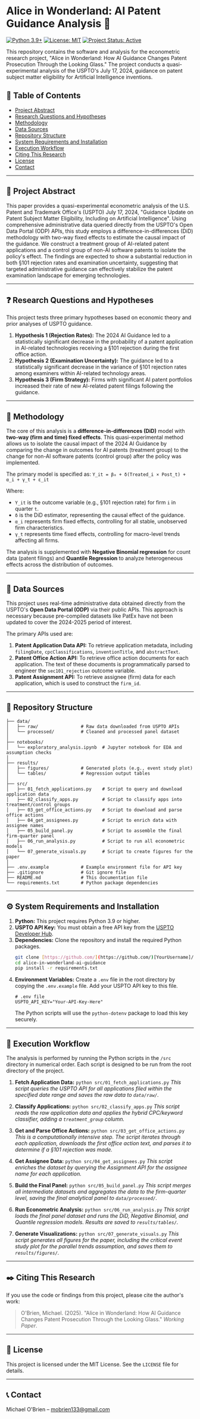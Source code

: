 # Alice in Wonderland: AI Patent Guidance Analysis 🐇

[![Python 3.9+](https://img.shields.io/badge/python-3.9+-blue.svg)](https://www.python.org/downloads/release/python-390/)
[![License: MIT](https://img.shields.io/badge/License-MIT-yellow.svg)](https://opensource.org/licenses/MIT)
[![Project Status: Active](https://www.repostatus.org/badges/latest/active.svg)](https://www.repostatus.org/#active)

This repository contains the software and analysis for the econometric research project, "Alice in Wonderland: How AI Guidance Changes Patent Prosecution Through the Looking Glass." The project conducts a quasi-experimental analysis of the USPTO's July 17, 2024, guidance on patent subject matter eligibility for Artificial Intelligence inventions.

## 📖 Table of Contents
* [Project Abstract](#-project-abstract)
* [Research Questions and Hypotheses](#-research-questions-and-hypotheses)
* [Methodology](#-methodology)
* [Data Sources](#-data-sources)
* [Repository Structure](#-repository-structure)
* [System Requirements and Installation](#-system-requirements-and-installation)
* [Execution Workflow](#-execution-workflow)
* [Citing This Research](#-citing-this-research)
* [License](#-license)
* [Contact](#-contact)

---
## 📄 Project Abstract
This paper provides a quasi-experimental econometric analysis of the U.S. Patent and Trademark Office's (USPTO) July 17, 2024, "Guidance Update on Patent Subject Matter Eligibility, Including on Artificial Intelligence". Using comprehensive administrative data queried directly from the USPTO's Open Data Portal (ODP) APIs, this study employs a difference-in-differences (DiD) methodology with two-way fixed effects to estimate the causal impact of the guidance. We construct a treatment group of AI-related patent applications and a control group of non-AI software patents to isolate the policy's effect. The findings are expected to show a substantial reduction in both §101 rejection rates and examination uncertainty, suggesting that targeted administrative guidance can effectively stabilize the patent examination landscape for emerging technologies.

---
## ❓ Research Questions and Hypotheses
This project tests three primary hypotheses based on economic theory and prior analyses of USPTO guidance.

1.  **Hypothesis 1 (Rejection Rates):** The 2024 AI Guidance led to a statistically significant decrease in the probability of a patent application in AI-related technologies receiving a §101 rejection during the first office action.
2.  **Hypothesis 2 (Examination Uncertainty):** The guidance led to a statistically significant decrease in the variance of §101 rejection rates among examiners within AI-related technology areas.
3.  **Hypothesis 3 (Firm Strategy):** Firms with significant AI patent portfolios increased their rate of new AI-related patent filings following the guidance.

---
## 🧪 Methodology
The core of this analysis is a **difference-in-differences (DiD)** model with **two-way (firm and time) fixed effects**. This quasi-experimental method allows us to isolate the causal impact of the 2024 AI Guidance by comparing the change in outcomes for AI patents (treatment group) to the change for non-AI software patents (control group) after the policy was implemented.

The primary model is specified as:
`Y_it = β₀ + δ(Treated_i × Post_t) + α_i + γ_t + ε_it`

Where:
- `Y_it` is the outcome variable (e.g., §101 rejection rate) for firm `i` in quarter `t`.
- `δ` is the DiD estimator, representing the causal effect of the guidance.
- `α_i` represents firm fixed effects, controlling for all stable, unobserved firm characteristics.
- `γ_t` represents time fixed effects, controlling for macro-level trends affecting all firms.

The analysis is supplemented with **Negative Binomial regression** for count data (patent filings) and **Quantile Regression** to analyze heterogeneous effects across the distribution of outcomes.

---
## 💾 Data Sources
This project uses real-time administrative data obtained directly from the USPTO's **Open Data Portal (ODP)** via their public APIs. This approach is necessary because pre-compiled datasets like PatEx have not been updated to cover the 2024-2025 period of interest.

The primary APIs used are:
1.  **Patent Application Data API:** To retrieve application metadata, including `filingDate`, `cpcClassifications`, `inventionTitle`, and `abstractText`.
2.  **Patent Office Action API:** To retrieve office action documents for each application. The text of these documents is programmatically parsed to engineer the `sec101_rejection` outcome variable.
3.  **Patent Assignment API:** To retrieve assignee (firm) data for each application, which is used to construct the `firm_id`.

---
## 📂 Repository Structure
```
├── data/
│   ├── raw/                # Raw data downloaded from USPTO APIs
│   └── processed/          # Cleaned and processed panel dataset
│
├── notebooks/
│   └── exploratory_analysis.ipynb  # Jupyter notebook for EDA and assumption checks
│
├── results/
│   ├── figures/            # Generated plots (e.g., event study plot)
│   └── tables/             # Regression output tables
│
├── src/
│   ├── 01_fetch_applications.py    # Script to query and download application data
│   ├── 02_classify_apps.py         # Script to classify apps into treatment/control groups
│   ├── 03_get_office_actions.py    # Script to download and parse office actions
│   ├── 04_get_assignees.py         # Script to enrich data with assignee names
│   ├── 05_build_panel.py           # Script to assemble the final firm-quarter panel
│   ├── 06_run_analysis.py          # Script to run all econometric models
│   └── 07_generate_visuals.py      # Script to create figures for the paper
│
├── .env.example            # Example environment file for API key
├── .gitignore              # Git ignore file
├── README.md               # This documentation file
└── requirements.txt        # Python package dependencies
```

---
## ⚙️ System Requirements and Installation

1.  **Python:** This project requires Python 3.9 or higher.
2.  **USPTO API Key:** You must obtain a free API key from the [USPTO Developer Hub](https://developer.uspto.gov/).
3.  **Dependencies:** Clone the repository and install the required Python packages.
    ```bash
    git clone [https://github.com/](https://github.com/)[YourUsername]/alice-in-wonderland-ai-guidance.git
    cd alice-in-wonderland-ai-guidance
    pip install -r requirements.txt
    ```
4.  **Environment Variables:** Create a `.env` file in the root directory by copying the `.env.example` file. Add your USPTO API key to this file.
    ```
    # .env file
    USPTO_API_KEY="Your-API-Key-Here"
    ```
    The Python scripts will use the `python-dotenv` package to load this key securely.

---
## 🚀 Execution Workflow
The analysis is performed by running the Python scripts in the `/src` directory in numerical order. Each script is designed to be run from the root directory of the project.

1.  **Fetch Application Data:**
    `python src/01_fetch_applications.py`
    *This script queries the USPTO API for all applications filed within the specified date range and saves the raw data to `data/raw/`.*

2.  **Classify Applications:**
    `python src/02_classify_apps.py`
    *This script reads the raw application data and applies the hybrid CPC/keyword classifier, adding a `treatment_group` column.*

3.  **Get and Parse Office Actions:**
    `python src/03_get_office_actions.py`
    *This is a computationally intensive step. The script iterates through each application, downloads the first office action text, and parses it to determine if a §101 rejection was made.*

4.  **Get Assignee Data:**
    `python src/04_get_assignees.py`
    *This script enriches the dataset by querying the Assignment API for the assignee name for each application.*

5.  **Build the Final Panel:**
    `python src/05_build_panel.py`
    *This script merges all intermediate datasets and aggregates the data to the firm-quarter level, saving the final analytical panel to `data/processed/`.*

6.  **Run Econometric Analysis:**
    `python src/06_run_analysis.py`
    *This script loads the final panel dataset and runs the DiD, Negative Binomial, and Quantile regression models. Results are saved to `results/tables/`.*

7.  **Generate Visualizations:**
    `python src/07_generate_visuals.py`
    *This script generates all figures for the paper, including the critical event study plot for the parallel trends assumption, and saves them to `results/figures/`.*

---
## ✒️ Citing This Research
If you use the code or findings from this project, please cite the author's work:
> O'Brien, Michael. (2025). "Alice in Wonderland: How AI Guidance Changes Patent Prosecution Through the Looking Glass." *Working Paper*.

---
## 📜 License
This project is licensed under the MIT License. See the `LICENSE` file for details.

---
## 📞 Contact
Michael O'Brien – mobrien133@gmail.com
